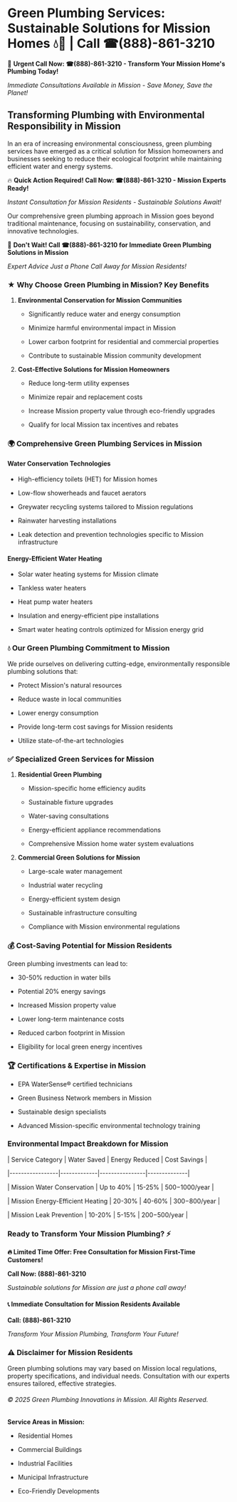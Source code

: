 # Green Plumbing Services: Sustainable Solutions for Mission Homes 💧🌿 | Call ☎(888)-861-3210

🚨 **Urgent Call Now: ☎(888)-861-3210 - Transform Your Mission Home's Plumbing Today!**
*Immediate Consultations Available in Mission - Save Money, Save the Planet!*

## Transforming Plumbing with Environmental Responsibility in Mission

In an era of increasing environmental consciousness, green plumbing services have emerged as a critical solution for Mission homeowners and businesses seeking to reduce their ecological footprint while maintaining efficient water and energy systems. 

🔥 **Quick Action Required! Call Now: ☎(888)-861-3210 - Mission Experts Ready!**
*Instant Consultation for Mission Residents - Sustainable Solutions Await!*

Our comprehensive green plumbing approach in Mission goes beyond traditional maintenance, focusing on sustainability, conservation, and innovative technologies.

🚨 **Don't Wait! Call ☎(888)-861-3210 for Immediate Green Plumbing Solutions in Mission**
*Expert Advice Just a Phone Call Away for Mission Residents!*

### ★ Why Choose Green Plumbing in Mission? Key Benefits

1. **Environmental Conservation for Mission Communities** 
   - Significantly reduce water and energy consumption
   - Minimize harmful environmental impact in Mission
   - Lower carbon footprint for residential and commercial properties
   - Contribute to sustainable Mission community development

2. **Cost-Effective Solutions for Mission Homeowners** 
   - Reduce long-term utility expenses
   - Minimize repair and replacement costs
   - Increase Mission property value through eco-friendly upgrades
   - Qualify for local Mission tax incentives and rebates

### 🌍 Comprehensive Green Plumbing Services in Mission

#### Water Conservation Technologies
- High-efficiency toilets (HET) for Mission homes
- Low-flow showerheads and faucet aerators
- Greywater recycling systems tailored to Mission regulations
- Rainwater harvesting installations
- Leak detection and prevention technologies specific to Mission infrastructure

#### Energy-Efficient Water Heating
- Solar water heating systems for Mission climate
- Tankless water heaters
- Heat pump water heaters
- Insulation and energy-efficient pipe installations
- Smart water heating controls optimized for Mission energy grid

### 💧 Our Green Plumbing Commitment to Mission

We pride ourselves on delivering cutting-edge, environmentally responsible plumbing solutions that:
- Protect Mission's natural resources
- Reduce waste in local communities
- Lower energy consumption
- Provide long-term cost savings for Mission residents
- Utilize state-of-the-art technologies

### ✅ Specialized Green Services for Mission

1. **Residential Green Plumbing**
   - Mission-specific home efficiency audits
   - Sustainable fixture upgrades
   - Water-saving consultations
   - Energy-efficient appliance recommendations
   - Comprehensive Mission home water system evaluations

2. **Commercial Green Solutions for Mission**
   - Large-scale water management
   - Industrial water recycling
   - Energy-efficient system design
   - Sustainable infrastructure consulting
   - Compliance with Mission environmental regulations

### 💰 Cost-Saving Potential for Mission Residents

Green plumbing investments can lead to:
- 30-50% reduction in water bills
- Potential 20% energy savings
- Increased Mission property value
- Lower long-term maintenance costs
- Reduced carbon footprint in Mission
- Eligibility for local green energy incentives

### 🏆 Certifications & Expertise in Mission

- EPA WaterSense® certified technicians
- Green Business Network members in Mission
- Sustainable design specialists
- Advanced Mission-specific environmental technology training

### Environmental Impact Breakdown for Mission

| Service Category | Water Saved | Energy Reduced | Cost Savings |
|-----------------|-------------|----------------|--------------|
| Mission Water Conservation | Up to 40% | 15-25% | $500-$1000/year |
| Mission Energy-Efficient Heating | 20-30% | 40-60% | $300-$800/year |
| Mission Leak Prevention | 10-20% | 5-15% | $200-$500/year |

### Ready to Transform Your Mission Plumbing? ⚡

**🔥 Limited Time Offer: Free Consultation for Mission First-Time Customers!**

**Call Now: (888)-861-3210**
*Sustainable solutions for Mission are just a phone call away!*

#### 📞 Immediate Consultation for Mission Residents Available

**Call: (888)-861-3210**
*Transform Your Mission Plumbing, Transform Your Future!*

### ⚠️ Disclaimer for Mission Residents

Green plumbing solutions may vary based on Mission local regulations, property specifications, and individual needs. Consultation with our experts ensures tailored, effective strategies.

###### © 2025 Green Plumbing Innovations in Mission. All Rights Reserved.

**Service Areas in Mission:** 
- Residential Homes
- Commercial Buildings
- Industrial Facilities
- Municipal Infrastructure
- Eco-Friendly Developments